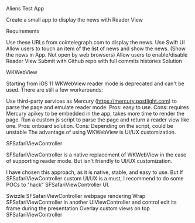 Aliens Test App

Create a small app to display the news with Reader View

Requirements

Use these URLs from cointelegraph.com to display the news.
Use Swift UI
Allow users to touch an item of the list of news and show the news. (Show the news in App. Not open by web browsers)
Allow users to enable/disable Reader View
Submit with Github repo with full commits histories
Solution

WKWebView

Starting from iOS 11 WKWebView reader mode is deprecated and can't be used. There are still a few workarounds:

Use third-party services as Mercury (https://mercury.postlight.com) to parse the page and emulate reader mode. Pros: easy to use. Cons: requires Mercury apikey to be embedded in the app, takes more time to render the page.
Run a custom js script to parse the page and return a reader view like one. Pros: onboard solution. Cons: Depending on the script, could be unstable
The advantage of using WKWebView is UI/UX customization.

SFSafariViewController

SFSafariViewController is a native replacement of WKWebView in the case of supporting reader mode. But isn't friendly to UI/UX customization.

I have chosen this approach, as it is native, stable, and easy to use. But If SFSafariViewController custom UI/UX is a must, I recommend to do some POCs to "hack" SFSafariViewController UI.

Swizzle SFSafariViewController webpage rendering
Wrap SFSafariViewController in another UIViewController and control edit its frame during the presentation
Overlay custom views on top SFSafariViewController